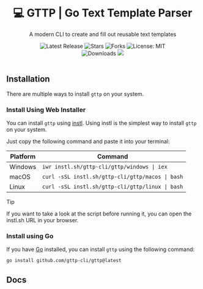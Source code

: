 <h1 align="center">💻 GTTP | Go Text Template Parser</h1>
<p align="center">A modern CLI to create and fill out reusable text templates</p>

<p align="center">

<a href="https://github.com/gttp-cli/gttp/releases" style="text-decoration: none">
    <img src="https://img.shields.io/github/v/release/gttp-cli/gttp?style=flat-square" alt="Latest Release">
</a>

<a href="https://github.com/gttp-cli/gttp/stargazers" style="text-decoration: none">
    <img src="https://img.shields.io/github/stars/gttp-cli/gttp.svg?style=flat-square" alt="Stars">
</a>

<a href="https://github.com/gttp-cli/gttp/fork" style="text-decoration: none">
    <img src="https://img.shields.io/github/forks/gttp-cli/gttp.svg?style=flat-square" alt="Forks">
</a>

<a href="https://opensource.org/licenses/MIT" style="text-decoration: none">
    <img src="https://img.shields.io/badge/License-MIT-yellow.svg?style=flat-square" alt="License: MIT">
</a>

<br/>

<a href="https://github.com/gttp-cli/gttp/releases" style="text-decoration: none">
    <img src="https://img.shields.io/badge/platform-windows%20%7C%20macos%20%7C%20linux-informational?style=for-the-badge" alt="Downloads">
</a>

 <a href="https://marvin.ws/twitter">
    <img src="https://img.shields.io/badge/Twitter-%40MarvinJWendt-1DA1F2?logo=twitter&style=for-the-badge"/>
</a>

<br/>
<br/>

</p>

## Installation

There are multiple ways to install `gttp` on your system.

### Install Using Web Installer

You can install `gttp` using [instl](https://instl.sh).
Using instl is the simplest way to install `gttp` on your system.

Just copy the following command and paste it into your terminal:

| Platform | Command                                          |
|----------|--------------------------------------------------|
| Windows  | `iwr instl.sh/gttp-cli/gttp/windows \| iex`      |
| macOS    | `curl -sSL instl.sh/gttp-cli/gttp/macos \| bash` |
| Linux    | `curl -sSL instl.sh/gttp-cli/gttp/linux \| bash` |

> [!TIP]
> If you want to take a look at the script before running it, you can open the instl.sh URL in your browser.


### Install using Go

If you have [Go](https://go.dev) installed, you can install `gttp` using the following command:

```bash
go install github.com/gttp-cli/gttp@latest
```

## Docs



